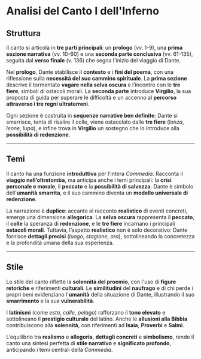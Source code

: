 # Analisi del Canto I dell'Inferno

## **Struttura**

Il canto si articola in **tre parti principali**: un **prologo** (vv. 1-9), una **prima sezione narrativa** (vv. 10-60) e una **seconda parte conclusiva** (vv. 61-135), seguita dal **verso finale** (v. 136) che segna l'inizio del viaggio di Dante. 

Nel **prologo**, Dante stabilisce il **contesto** e i **fini del poema**, con una riflessione sulla **necessità del suo cammino spirituale**. La **prima sezione** descrive il tormentato **vagare nella selva oscura** e l’incontro con le **tre fiere**, simboli di ostacoli morali. La **seconda parte** introduce **Virgilio**, la sua proposta di guida per superare le difficoltà e un accenno al **percorso attraverso i tre regni ultraterreni**. 

Ogni sezione è costruita in **sequenze narrative ben definite**: Dante si smarrisce, tenta di risalire il colle, viene ostacolato dalle **tre fiere** (*lonza*, *leone*, *lupa*), e infine trova in **Virgilio** un sostegno che lo introduce alla **possibilità di redenzione**.

---

## **Temi**

Il canto ha una funzione **introduttiva** per l’intera *Commedia*. Racconta il **viaggio nell’oltretomba**, ma anticipa anche i temi principali: la **crisi personale e morale**, il **peccato** e la **possibilità di salvezza**. Dante è simbolo dell'**umanità smarrita**, e il suo cammino diventa un **modello universale di redenzione**.

La narrazione è **duplice**: accanto al racconto **realistico** di eventi concreti, emerge una dimensione **allegorica**. La **selva oscura** rappresenta il **peccato**, il **colle** la speranza di **redenzione**, e le **tre fiere** incarnano i principali **ostacoli morali**. Tuttavia, l’aspetto **realistico** non è solo decorativo: Dante fornisce **dettagli precisi** (*luogo*, *stagione*, *ora*), sottolineando la concretezza e la profondità umana della sua esperienza.

---

## **Stile**

Lo stile del canto riflette la **solennità del proemio**, con l'uso di **figure retoriche** e riferimenti **culturali**. Le **similitudini** del **naufrago** e di chi perde i propri beni evidenziano l'**umanità** della situazione di Dante, illustrando il suo **smarrimento** e la sua **vulnerabilità**. 

I **latinismi** (come *esta*, *calle*, *pelago*) rafforzano il **tono elevato** e sottolineano il **prestigio culturale** del latino. Anche le **allusioni alla Bibbia** contribuiscono alla **solennità**, con riferimenti ad **Isaia**, **Proverbi** e **Salmi**.

L’equilibrio tra **realismo** e **allegoria**, **dettagli concreti** e **simbolismo**, rende il canto una sintesi perfetta di **stile narrativo** e **significato profondo**, anticipando i temi centrali della *Commedia*.
